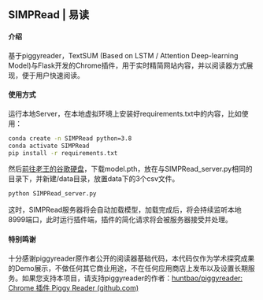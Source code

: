 ## SIMPRead | 易读

#### 介绍

基于piggyreader，TextSUM (Based on LSTM / Attention Deep-learning Model)与Flask开发的Chrome插件，用于实时精简网站内容，并以阅读器方式展现，便于用户快速阅读。



#### 使用方式

运行本地Server，在本地虚拟环境上安装好requirements.txt中的内容，比如使用：

```bash
conda create -n SIMPRead python=3.8
conda activate SIMPRead
pip install -r requirements.txt
```

然后[前往老王的谷歌硬盘](https://drive.google.com/drive/folders/1F2UK9hFVd3NTXSf-17SWT2EY3Or9_rsW?usp=sharing)，下载model.pth，放在与SIMPRead_server.py相同的目录下，并新建/data目录，放置data下的3个csv文件。

```bash
python SIMPRead_server.py
```

这时，SIMPRead服务器将会自动加载模型，加载完成后，将会持续监听本地8999端口，此时运行插件端，插件的简化请求将会被服务器接受并处理。



#### 特别鸣谢

十分感谢piggyreader原作者公开的阅读器基础代码，本代码仅作为学术探究成果的Demo展示，不做任何其它商业用途，不在任何应用商店上发布以及设置长期服务。如果您支持本项目，请支持piggyreader的作者：[huntbao/piggyreader: Chrome 插件 Piggy Reader (github.com)](https://github.com/huntbao/piggyreader)

